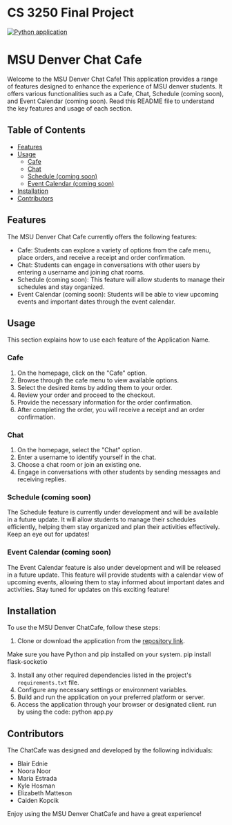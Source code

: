 # CS 3250 Final Project 

[![Python application](https://github.com/cs3250-final-team-5/cs3250-final-team-5/actions/workflows/python-app.yml/badge.svg)](https://github.com/cs3250-final-team-5/cs3250-final-team-5/actions/workflows/python-app.yml)

# MSU Denver Chat Cafe 

Welcome to the MSU Denver Chat Cafe! This application provides a range of features designed to enhance the experience of MSU denver students. It offers various functionalities such as a Cafe, Chat, Schedule (coming soon), and Event Calendar (coming soon). Read this README file to understand the key features and usage of each section.

## Table of Contents

- [Features](#features)
- [Usage](#usage)
  - [Cafe](#cafe)
  - [Chat](#chat)
  - [Schedule (coming soon)](#schedule-coming-soon)
  - [Event Calendar (coming soon)](#event-calendar-coming-soon)
- [Installation](#installation)
- [Contributors](#contributors)

## Features

The MSU Denver Chat Cafe currently offers the following features:

- Cafe: Students can explore a variety of options from the cafe menu, place orders, and receive a receipt and order confirmation.
- Chat: Students can engage in conversations with other users by entering a username and joining chat rooms.
- Schedule (coming soon): This feature will allow students to manage their schedules and stay organized.
- Event Calendar (coming soon): Students will be able to view upcoming events and important dates through the event calendar.

## Usage

This section explains how to use each feature of the Application Name.

### Cafe

1. On the homepage, click on the "Cafe" option.
2. Browse through the cafe menu to view available options.
3. Select the desired items by adding them to your order.
4. Review your order and proceed to the checkout.
5. Provide the necessary information for the order confirmation.
6. After completing the order, you will receive a receipt and an order confirmation.

### Chat

1. On the homepage, select the "Chat" option.
2. Enter a username to identify yourself in the chat.
3. Choose a chat room or join an existing one.
4. Engage in conversations with other students by sending messages and receiving replies.

### Schedule (coming soon)

The Schedule feature is currently under development and will be available in a future update. It will allow students to manage their schedules efficiently, helping them stay organized and plan their activities effectively. Keep an eye out for updates!

### Event Calendar (coming soon)

The Event Calendar feature is also under development and will be released in a future update. This feature will provide students with a calendar view of upcoming events, allowing them to stay informed about important dates and activities. Stay tuned for updates on this exciting feature!

## Installation

To use the MSU Denver ChatCafe, follow these steps:

1. Clone or download the application from the [repository link](https://github.com/cs3250-final-team-5/cs3250-final-team-5.git).

Make sure you have Python and pip installed on your system.
pip install flask-socketio

3. Install any other required dependencies listed in the project's `requirements.txt` file.
4. Configure any necessary settings or environment variables.
5. Build and run the application on your preferred platform or server.
6. Access the application through your browser or designated client.
run by using the code:
python app.py


## Contributors

The ChatCafe was designed and developed by the following individuals:

- Blair Ednie
- Noora Noor
- Maria Estrada
- Kyle Hosman
- Elizabeth Matteson
- Caiden Kopcik


Enjoy using the MSU Denver ChatCafe and have a great experience!

